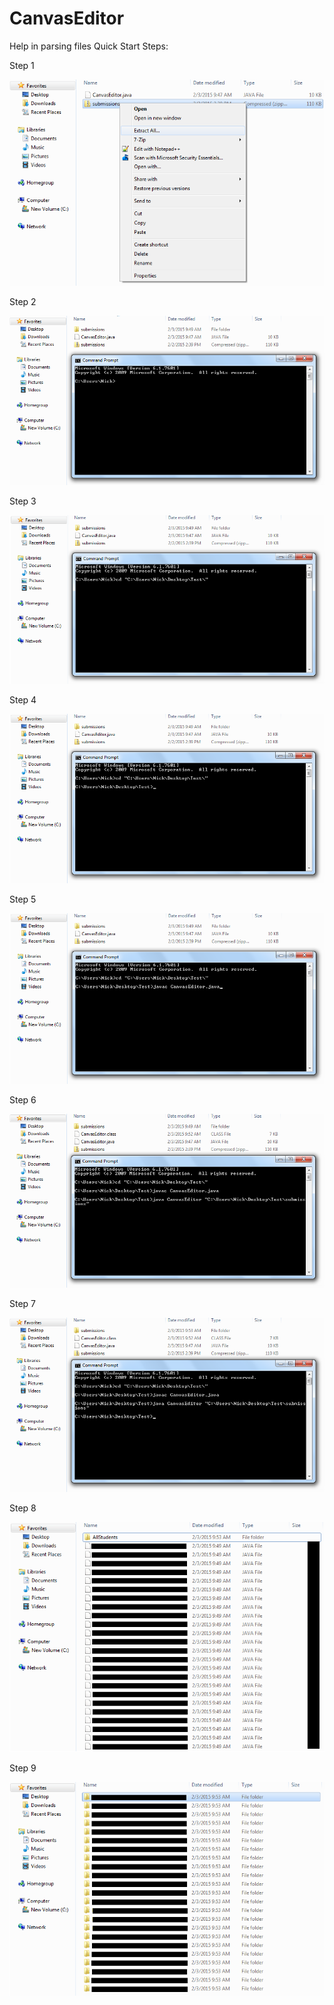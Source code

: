 # CanvasEditor
Help in parsing files
Quick Start Steps:

Step 1

![Alt Step 1](https://raw.githubusercontent.com/NRWB/CanvasEditor/master/resources/Step%20001.png)

Step 2

![Alt Step 2](https://raw.githubusercontent.com/NRWB/CanvasEditor/master/resources/Step%20002.png)

Step 3

![Alt Step 3](https://raw.githubusercontent.com/NRWB/CanvasEditor/master/resources/Step%20003.png)

Step 4

![Alt Step 4](https://raw.githubusercontent.com/NRWB/CanvasEditor/master/resources/Step%20004.png)

Step 5

![Alt Step 5](https://raw.githubusercontent.com/NRWB/CanvasEditor/master/resources/Step%20005.png)

Step 6

![Alt Step 6](https://raw.githubusercontent.com/NRWB/CanvasEditor/master/resources/Step%20006.png)

Step 7

![Alt Step 7](https://raw.githubusercontent.com/NRWB/CanvasEditor/master/resources/Step%20007.png)

Step 8

![Alt Step 8](https://raw.githubusercontent.com/NRWB/CanvasEditor/master/resources/Step%20008.png)

Step 9

![Alt Step 9](https://raw.githubusercontent.com/NRWB/CanvasEditor/master/resources/Step%20009.png)
